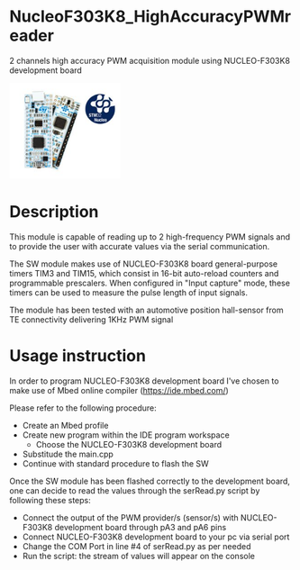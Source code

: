 # NucleoF303K8_HighAccuracyPWMreader
2 channels high accuracy PWM acquisition module using NUCLEO-F303K8 development board

![](/Images/Nucleo.PNG) 

# Description 
This module is capable of reading up to 2 high-frequency PWM signals and to provide the user with accurate values via the serial communication. 

The SW module makes use of NUCLEO-F303K8 board general-purpose timers TIM3 and TIM15, which consist in 16-bit auto-reload counters and programmable prescalers. 
When configured in "Input capture" mode, these timers can be used to measure the pulse length of input signals. 

The module has been tested with an automotive position hall-sensor from TE connectivity delivering 1KHz PWM signal

# Usage instruction
In order to program NUCLEO-F303K8 development board I've chosen to make use of Mbed online compiler (https://ide.mbed.com/)

Please refer to the following procedure: 
* Create an Mbed profile
* Create new program within the IDE program workspace
  * Choose the  NUCLEO-F303K8 development board
* Substitude the main.cpp 
* Continue with standard procedure to flash the SW

Once the SW module has been flashed correctly to the development board, one can decide to read the values through the serRead.py script by following these steps:
* Connect the output of the PWM provider/s (sensor/s) with NUCLEO-F303K8 development board through pA3 and pA6 pins
* Connect NUCLEO-F303K8 development board to your pc via serial port
* Change the COM Port in line #4 of serRead.py as per needed
* Run the script: the stream of values will appear on the console
